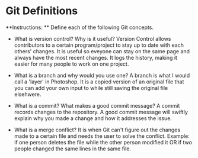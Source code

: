 # Git Definitions

**Instructions: ** Define each of the following Git concepts.

* What is version control?  Why is it useful?
Version Control allows contributors to a certain program/project to stay up to date with each others' changes. It is useful so eveyone can stay on the same page and always have the most recent changes. It logs the history, making it easier for many people to work on one project.  

* What is a branch and why would you use one?
A branch is what I would call a 'layer' in Photoshop. It is a copied version of an original file that you can add your own input to while still saving the original file elsehwere. 

* What is a commit? What makes a good commit message?
A commit records changes to the repository. A good commit message will swiftly explain why you made a change and how it addresses the issue.

* What is a merge conflict?
It is when Git can't figure out the changes made to a certain file and needs the user to solve the conflict. Example: if one person deletes the file while the other person modified it OR if two people changed the same lines in the same file. 